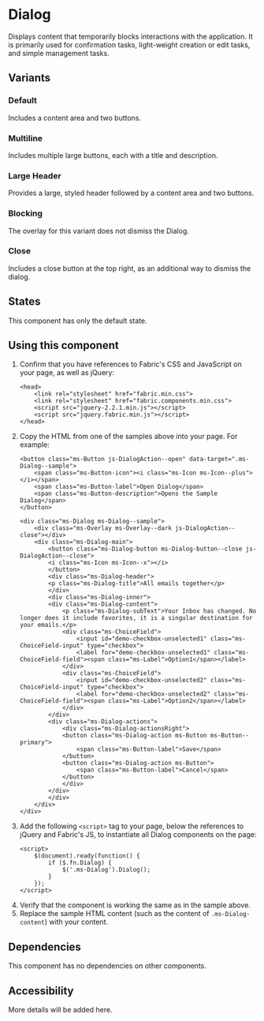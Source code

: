 # Dialog
Displays content that temporarily blocks interactions with the application. It is primarily used for confirmation tasks, light-weight creation or edit tasks, and simple management tasks.

## Variants

### Default
Includes a content area and two buttons.

<!---
<div class="docs-DialogExample">
  {{> Dialog props=DialogExampleModel.props }}
  <button class="ms-Button docs-DialogExample-button">Open Dialog</button>
</div>
--->

### Multiline
Includes multiple large buttons, each with a title and description.

<!---
<div class="docs-DialogExample">
  {{> Dialog props=DialogExampleModel.propsMultiline }}
  <button class="ms-Button docs-DialogExample-button">Open Dialog</button>
</div>
--->

### Large Header
Provides a large, styled header followed by a content area and two buttons.

<!---
<div class="docs-DialogExample">
  {{> Dialog props=DialogExampleModel.propslgHeader }}
  <button class="ms-Button docs-DialogExample-button">Open Dialog</button>
</div>
--->

### Blocking
The overlay for this variant does not dismiss the Dialog.

<!---
<div class="docs-DialogExample">
  {{> Dialog props=DialogExampleModel.propsBlocking }}
  <button class="ms-Button docs-DialogExample-button">Open Dialog</button>
</div>
--->

### Close
Includes a close button at the top right, as an additional way to dismiss the dialog.

<!---
<div class="docs-DialogExample">
  {{> Dialog props=DialogExampleModel.propsClose }}
  <button class="ms-Button docs-DialogExample-button">Open Dialog</button>
</div>
--->

## States
This component has only the default state.

## Using this component
1. Confirm that you have references to Fabric's CSS and JavaScript on your page, as well as jQuery:
    ```
    <head>
        <link rel="stylesheet" href="fabric.min.css">
        <link rel="stylesheet" href="fabric.components.min.css">
        <script src="jquery-2.2.1.min.js"></script>
        <script src="jquery.fabric.min.js"></script>
    </head>
    ```
2. Copy the HTML from one of the samples above into your page. For example:
    ```
    <button class="ms-Button js-DialogAction--open" data-target=".ms-Dialog--sample">
        <span class="ms-Button-icon"><i class="ms-Icon ms-Icon--plus"></i></span>
        <span class="ms-Button-label">Open Dialog</span>
        <span class="ms-Button-description">Opens the Sample Dialog</span>
    </button>

    <div class="ms-Dialog ms-Dialog--sample">
        <div class="ms-Overlay ms-Overlay--dark js-DialogAction--close"></div>
        <div class="ms-Dialog-main">
            <button class="ms-Dialog-button ms-Dialog-button--close js-DialogAction--close">
            <i class="ms-Icon ms-Icon--x"></i>
            </button>
            <div class="ms-Dialog-header">
            <p class="ms-Dialog-title">All emails together</p>
            </div>
            <div class="ms-Dialog-inner">
            <div class="ms-Dialog-content">
                <p class="ms-Dialog-subText">Your Inbox has changed. No longer does it include favorites, it is a singular destination for your emails.</p>
                <div class="ms-ChoiceField">
                    <input id="demo-checkbox-unselected1" class="ms-ChoiceField-input" type="checkbox">
                    <label for="demo-checkbox-unselected1" class="ms-ChoiceField-field"><span class="ms-Label">Option1</span></label>
                </div>
                <div class="ms-ChoiceField">
                    <input id="demo-checkbox-unselected2" class="ms-ChoiceField-input" type="checkbox">
                    <label for="demo-checkbox-unselected2" class="ms-ChoiceField-field"><span class="ms-Label">Option2</span></label>
                </div>
            </div>
            <div class="ms-Dialog-actions">
                <div class="ms-Dialog-actionsRight">
                <button class="ms-Dialog-action ms-Button ms-Button--primary">
                    <span class="ms-Button-label">Save</span>
                </button>
                <button class="ms-Dialog-action ms-Button">
                    <span class="ms-Button-label">Cancel</span>
                </button>
                </div>
            </div>
            </div>
        </div>
    </div>
    ```
3. Add the following `<script>` tag to your page, below the references to jQuery and Fabric's JS, to instantiate all Dialog components on the page:
    ```
    <script>
        $(document).ready(function() {
            if ($.fn.Dialog) {
                $('.ms-Dialog').Dialog();
            }
        });
    </script>
    ```
4. Verify that the component is working the same as in the sample above.
5. Replace the sample HTML content (such as the content of `.ms-Dialog-content`) with your content.

## Dependencies
This component has no dependencies on other components.

## Accessibility
More details will be added here.

<!--- 
{{> DialogExampleJS }}
--->